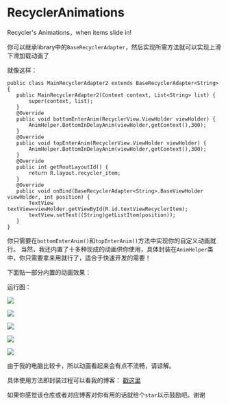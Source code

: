 # RecyclerAnimations
Recycler's Animations，when items slide in!

 
 你可以继承library中的`BaseRecyclerAdapter`，然后实现所需方法就可以实现上滑下滑加载动画了
 
 就像这样：
 
 ```
public class MainRecyclerAdapter2 extends BaseRecyclerAdapter<String> {
    public MainRecyclerAdapter2(Context context, List<String> list) {
        super(context, list);
    }
    @Override
    public void bottomEnterAnim(RecyclerView.ViewHolder viewHolder) {
        AnimHelper.BottomInDelayAnim(viewHolder,getContext(),300);
    }
    @Override
    public void topEnterAnim(RecyclerView.ViewHolder viewHolder) {
        AnimHelper.BottomInDelayAnim(viewHolder,getContext(),300);
    }
    @Override
    public int getRootLayoutId() {
        return R.layout.recycler_item;
    }
    @Override
    public void onBind(BaseRecyclerAdapter<String>.BaseViewHolder viewHolder, int position) {
        TextView textView=viewHolder.getViewById(R.id.textViewRecyclerItem);
        textView.setText((String)getListItem(position));
    }
}
 ```
 
你只需要在`bottomEnterAnim()`和`topEnterAnim()`方法中实现你的自定义动画就行。
当然，我还内置了十多种现成的动画供你使用，具体封装在`AnimHelper`类中，你只需要拿来用就行了，适合于快速开发的需要！

下面贴一部分内置的动画效果：

运行图：

![](https://github.com/youngkaaa/RecyclerAnimations/blob/master/app/screens/slidelayout_animation_02.gif)

![](https://github.com/youngkaaa/RecyclerAnimations/blob/master/app/screens/slidelayout_animation_03.gif)

![](https://github.com/youngkaaa/RecyclerAnimations/blob/master/app/screens/slidelayout_animation_04.gif)

![](https://github.com/youngkaaa/RecyclerAnimations/blob/master/app/screens/slidelayout_animation_05.gif)

![](https://github.com/youngkaaa/RecyclerAnimations/blob/master/app/screens/slidelayout_animation_06.gif)

由于我的电脑比较卡，所以动画看起来会有点不流畅，请谅解。

具体使用方法即封装过程可以看我的博客： [戳这里](http://youngkaaa.cn/2016/10/04/2016-10-4%20RecyclerView%20Slide%20Animations)

如果你感觉该仓库或者对应博客对你有用的话就给个`star`以示鼓励吧。谢谢
